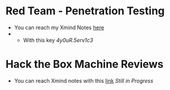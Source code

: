# Red Team - Penetration Testing
+ You can reach my Xmind Notes [here](https://xmind.ai/share/hyWpPx5o?xid=l7ygwgcV)
+ + With this key  *4y0uR.5erv1c3*

# Hack the Box Machine Reviews
+ You can reach Xmind notes with this [link]() *Still in Progress*
